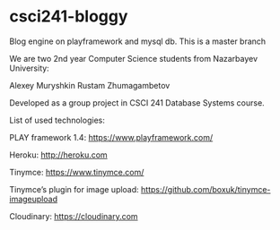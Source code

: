 # csci241-bloggy
Blog engine on playframework and mysql db. This is a master branch

We are two 2nd year Computer Science students from Nazarbayev University:

Alexey Muryshkin
Rustam Zhumagambetov

Developed as a group project in CSCI 241 Database Systems course.

List of used technologies:

PLAY framework 1.4: https://www.playframework.com/

Heroku: http://heroku.com

Tinymce: https://www.tinymce.com/

Tinymce’s plugin for image upload: https://github.com/boxuk/tinymce-imageupload

Cloudinary: https://cloudinary.com

